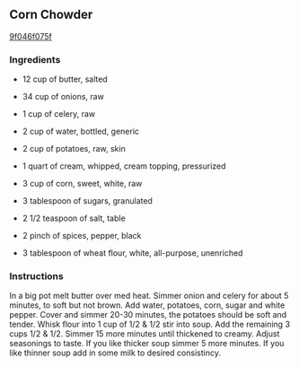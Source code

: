 ## Corn Chowder

[9f046f075f](http://www.food.com/recipe/corn-chowder-274378)

### Ingredients

 - 12 cup of butter, salted

 - 34 cup of onions, raw

 - 1 cup of celery, raw

 - 2 cup of water, bottled, generic

 - 2 cup of potatoes, raw, skin

 - 1 quart of cream, whipped, cream topping, pressurized

 - 3 cup of corn, sweet, white, raw

 - 3 tablespoon of sugars, granulated

 - 2 1/2 teaspoon of salt, table

 - 2 pinch of spices, pepper, black

 - 3 tablespoon of wheat flour, white, all-purpose, unenriched

### Instructions

In a big pot melt butter over med heat. Simmer onion and celery for about 5 minutes, to soft but not brown. Add water, potatoes, corn, sugar and white pepper. Cover and simmer 20-30 minutes, the potatoes should be soft and tender. Whisk flour into 1 cup of 1/2 & 1/2 stir into soup. Add the remaining 3 cups 1/2 & 1/2. Simmer 15 more minutes until thickened to creamy. Adjust seasonings to taste. If you like thicker soup simmer 5 more minutes. If you like thinner soup add in some milk to desired consistincy.